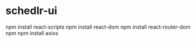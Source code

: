 # schedlr-ui

npm install react-scripts
npm install react-dom
npm install react-router-dom
npm 
npm install axios
